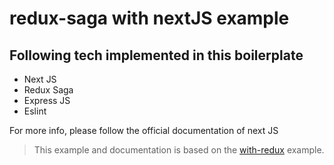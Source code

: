# redux-saga with nextJS example

## Following tech implemented in this boilerplate

- Next JS
- Redux Saga 
- Express JS
- Eslint


For more info, please follow the official documentation of next JS

> This example and documentation is based on the [with-redux](https://github.com/zeit/next.js/tree/master/examples/with-redux) example.

